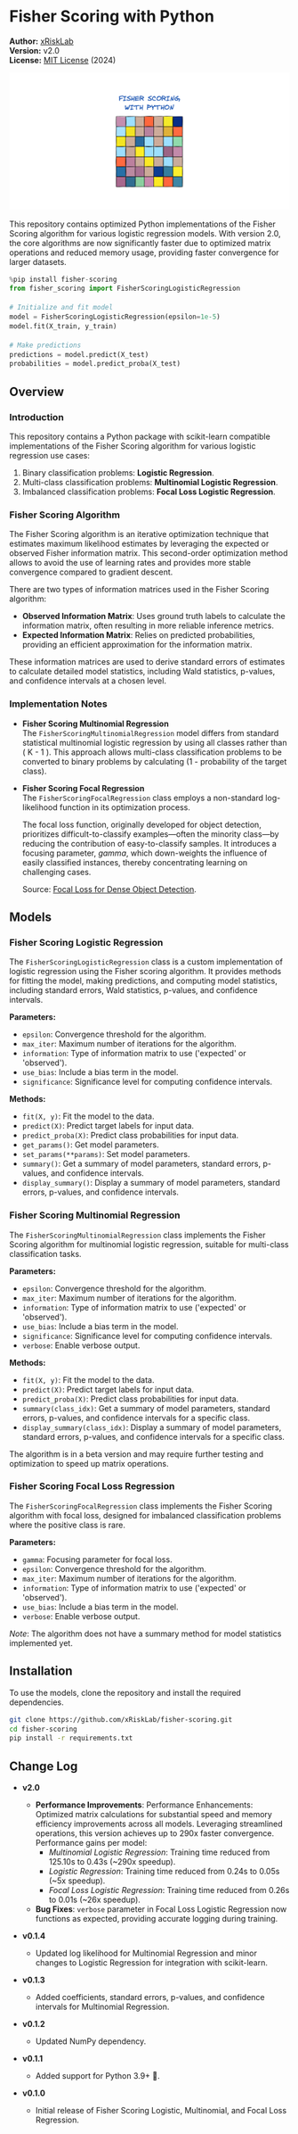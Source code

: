 # Fisher Scoring with Python

**Author:** [xRiskLab](https://github.com/xRiskLab)<br>
**Version:** v2.0<br>
**License:** [MIT License](https://opensource.org/licenses/MIT) (2024)

![Title](docs/images/title.png)

This repository contains optimized Python implementations of the Fisher Scoring algorithm for various logistic regression models. With version 2.0, the core algorithms are now significantly faster due to optimized matrix operations and reduced memory usage, providing faster convergence for larger datasets.

```python
%pip install fisher-scoring
from fisher_scoring import FisherScoringLogisticRegression

# Initialize and fit model
model = FisherScoringLogisticRegression(epsilon=1e-5)
model.fit(X_train, y_train)

# Make predictions
predictions = model.predict(X_test)
probabilities = model.predict_proba(X_test)
```

## Overview

### Introduction

This repository contains a Python package with scikit-learn compatible implementations of the Fisher Scoring algorithm for various logistic regression use cases:

1. Binary classification problems: **Logistic Regression**.
2. Multi-class classification problems: **Multinomial Logistic Regression**.
3. Imbalanced classification problems: **Focal Loss Logistic Regression**.

### Fisher Scoring Algorithm

The Fisher Scoring algorithm is an iterative optimization technique that estimates maximum likelihood estimates by leveraging the expected or observed Fisher information matrix. This second-order optimization method allows to avoid the use of learning rates and provides more stable convergence compared to gradient descent.

There are two types of information matrices used in the Fisher Scoring algorithm:

* **Observed Information Matrix**: Uses ground truth labels to calculate the information matrix, often resulting in more reliable inference metrics.
* **Expected Information Matrix**: Relies on predicted probabilities, providing an efficient approximation for the information matrix.

These information matrices are used to derive standard errors of estimates to calculate detailed model statistics, including Wald statistics, p-values, and confidence intervals at a chosen level.

### Implementation Notes

- **Fisher Scoring Multinomial Regression**  
  The `FisherScoringMultinomialRegression` model differs from standard statistical multinomial logistic regression by using all classes rather than \( K - 1 \). This approach allows multi-class classification problems to be converted to binary problems by calculating \(1 - probability of the target class).

- **Fisher Scoring Focal Regression**  
  The `FisherScoringFocalRegression` class employs a non-standard log-likelihood function in its optimization process.

  The focal loss function, originally developed for object detection, prioritizes difficult-to-classify examples—often the minority class—by reducing the contribution of easy-to-classify samples. It introduces a focusing parameter, *gamma*, which down-weights the influence of easily classified instances, thereby concentrating learning on challenging cases.

  Source: [Focal Loss for Dense Object Detection](https://arxiv.org/abs/1708.02002).


## Models

### Fisher Scoring Logistic Regression

The `FisherScoringLogisticRegression` class is a custom implementation of logistic regression using the Fisher scoring algorithm. It provides methods for fitting the model, making predictions, and computing model statistics, including standard errors, Wald statistics, p-values, and confidence intervals.

**Parameters:**
- `epsilon`: Convergence threshold for the algorithm.
- `max_iter`: Maximum number of iterations for the algorithm.
- `information`: Type of information matrix to use ('expected' or 'observed').
- `use_bias`: Include a bias term in the model.
- `significance`: Significance level for computing confidence intervals.

**Methods:**
- `fit(X, y)`: Fit the model to the data.
- `predict(X)`: Predict target labels for input data.
- `predict_proba(X)`: Predict class probabilities for input data.
- `get_params()`: Get model parameters.
- `set_params(**params)`: Set model parameters.
- `summary()`: Get a summary of model parameters, standard errors, p-values, and confidence intervals.
- `display_summary()`: Display a summary of model parameters, standard errors, p-values, and confidence intervals.

### Fisher Scoring Multinomial Regression

The `FisherScoringMultinomialRegression` class implements the Fisher Scoring algorithm for multinomial logistic regression, suitable for multi-class classification tasks.

**Parameters:**
- `epsilon`: Convergence threshold for the algorithm.
- `max_iter`: Maximum number of iterations for the algorithm.
- `information`: Type of information matrix to use ('expected' or 'observed').
- `use_bias`: Include a bias term in the model.
- `significance`: Significance level for computing confidence intervals.
- `verbose`: Enable verbose output.

**Methods:**
- `fit(X, y)`: Fit the model to the data.
- `predict(X)`: Predict target labels for input data.
- `predict_proba(X)`: Predict class probabilities for input data.
- `summary(class_idx)`: Get a summary of model parameters, standard errors, p-values, and confidence intervals for a specific class.
- `display_summary(class_idx)`: Display a summary of model parameters, standard errors, p-values, and confidence intervals for a specific class.

The algorithm is in a beta version and may require further testing and optimization to speed up matrix operations.

### Fisher Scoring Focal Loss Regression

The `FisherScoringFocalRegression` class implements the Fisher Scoring algorithm with focal loss, designed for imbalanced classification problems where the positive class is rare.

**Parameters:**
- `gamma`: Focusing parameter for focal loss.
- `epsilon`: Convergence threshold for the algorithm.
- `max_iter`: Maximum number of iterations for the algorithm.
- `information`: Type of information matrix to use ('expected' or 'observed').
- `use_bias`: Include a bias term in the model.
- `verbose`: Enable verbose output.

*Note*: The algorithm does not have a summary method for model statistics implemented yet.


## Installation

To use the models, clone the repository and install the required dependencies.

```bash
git clone https://github.com/xRiskLab/fisher-scoring.git
cd fisher-scoring
pip install -r requirements.txt
```

## Change Log

- **v2.0**
  - **Performance Improvements**: Performance Enhancements: Optimized matrix calculations for substantial speed and memory efficiency improvements across all models. Leveraging streamlined operations, this version achieves up to 290x faster convergence. Performance gains per model:
    - *Multinomial Logistic Regression*: Training time reduced from 125.10s to 0.43s (~290x speedup).
    - *Logistic Regression*: Training time reduced from 0.24s to 0.05s (~5x speedup).
    - *Focal Loss Logistic Regression*: Training time reduced from 0.26s to 0.01s (~26x speedup).
  - **Bug Fixes**: `verbose` parameter in Focal Loss Logistic Regression now functions as expected, providing accurate logging during training.

- **v0.1.4**
  - Updated log likelihood for Multinomial Regression and minor changes to Logistic Regression for integration with scikit-learn.

- **v0.1.3**
  - Added coefficients, standard errors, p-values, and confidence intervals for Multinomial Regression.

- **v0.1.2**
  - Updated NumPy dependency.

- **v0.1.1**
  - Added support for Python 3.9+ 🐍.

- **v0.1.0**
  - Initial release of Fisher Scoring Logistic, Multinomial, and Focal Loss Regression.
